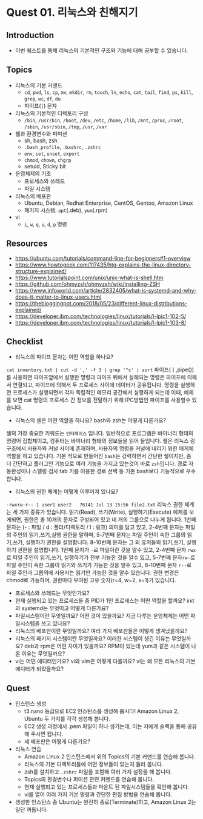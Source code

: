 # Quest 01. 리눅스와 친해지기

## Introduction
* 이번 퀘스트를 통해 리눅스의 기본적인 구조와 기능에 대해 공부할 수 있습니다.

## Topics
* 리눅스의 기본 커맨드
  * `cd`, `pwd`, `ls`, `cp`, `mv`, `mkdir`, `rm`, `touch`, `ln`, `echo`, `cat`, `tail`, `find`, `ps`, `kill`, `grep`, `wc`, `df`, `du`
  * 파이프(`|`) 문자
* 리눅스의 기본적인 디렉토리 구성
  * `/bin`, `/usr/bin`, `/boot`, `/dev`, `/etc`, `/home`, `/lib`, `/mnt`, `/proc`, `/root`, `/sbin`, `/usr/sbin`, `/tmp`, `/usr`, `/var`
* 쉘과 환경변수와 퍼미션
  * sh, bash, zsh
  * `.bash_profile`, `.bashrc`, `.zshrc`
  * `env`, `set`, `unset`, `export`
  * `chmod`, `chown`, `chgrp`
  * setuid, Sticky bit
* 운영체제의 기초
  * 프로세스와 쓰레드
  * 파일 시스템
* 리눅스의 배포판
  * Ubuntu, Debian, Redhat Enterprise, CentOS, Gentoo, Amazon Linux
  * 패키지 시스템: `apt`(.deb), `yum`(.rpm)
* vi
  * `i`, `w`, `q`, `u`, `d`, `p` 명령

## Resources
* https://ubuntu.com/tutorials/command-line-for-beginners#1-overview
* https://www.howtogeek.com/117435/htg-explains-the-linux-directory-structure-explained/
* https://www.tutorialspoint.com/unix/unix-what-is-shell.htm
* https://github.com/ohmyzsh/ohmyzsh/wiki/Installing-ZSH
* https://www.infoworld.com/article/2832405/what-is-systemd-and-why-does-it-matter-to-linux-users.html
* https://thebloggingpot.com/2018/05/23/different-linux-distributions-explained/
* https://developer.ibm.com/technologies/linux/tutorials/l-lpic1-102-5/
* https://developer.ibm.com/technologies/linux/tutorials/l-lpic1-103-8/

## Checklist
* 리눅스의 파이프 문자는 어떤 역할을 하나요?

`cat inventory.txt | cut -d ',' -f 3 | grep '^c' | sort`
파이프(ㅣ,pipe())를 사용하면 파이프앞에서 실행한 명령과 파이프 뒤에서 실해되는 명령은 파이프에 의해서 연결되고, 파이프에 의해서 두 프로세스 사이에 데이터가 공유됩니다. 명령을 실행하면 프로세스가 실행되면서 각자 독립적인 메모리 공간에서 실행하게 되는데 이때, 예제를 보면 cat 명령의 프로세스 간 정보를 전달하기 위해 IPC방법인 파이프를 사용할수 있습니다. 

* 리눅스의 셸은 어떤 역할을 하나요? bash와 zsh는 어떻게 다른가요?

쉘의 가장 중요한 키워드는 `인터페이스` 입니다. 일반적으로 프로그램은 바이너리 형태의 명령어 집합체이고, 컴퓨터는 바이너리 형태의 정보들을 읽어 들입니다. 쉘은 리눅스 링 구조에서 사용자와 커널 사이에 존재하며, 사용자의 명령을 커널에 내리기 위한 매게체 역할을 하고 있습니다. 기본 적으로 만들어진 `bash`는 강력하면서 간단한 쉘이지만, 좀 더 간단하고 플러그인 기능으로 여러 기능을 가지고 있는것이 바로 `zsh`입니다. 경로 자동완성이나 스펠링 검사 tab 키를 이용한 경로 선택 등 기존 bash보다 기능적으로 우수합니다.

* 리눅스의 권한 체계는 어떻게 이루어져 있나요?

`-rwxrw-r-- 1 user1 user2   76141 Jul 13 15:56 file2.txt`
리눅스 권한 체계는 세 가지 종류가 있습니다. 읽기(Read), 쓰기(Write), 실행하기(Execute) 예제를 보게되면, 권한은 총 10개의 문자로 구성되어 있고 네 개의 그룹으로 나누게 됩니다. 1번째 문자는 (- : 파일 / d : 폴더/디렉토리 / l : 링크) 의미를 담고 있고, 2-4번째 문자는 파일의 주인의 읽기,쓰기,실행 권한을 말하며, 5-7번째 문자는 파일 주인이 속한 그룹의 읽기,쓰기, 실행하기 권한을 설명합니다. 8-10번째 문자는 그 외 유저들의 읽기,쓰기, 실행하기 권한을 설명합니다. 1번째 문자가 `-`로 파일이란 것을 알수 있고, 2-4번째 문자 `rwx`로 파일 주인이 읽기,쓰기, 실행하기가 전부 가능한 것을 알수 있고, 5-7번째 문자`rw-`로 파일 주인이 속한 그룹이 읽기와 쓰기가 가능한 것을 알수 있고, 8-10번째 문자 `r--`로 파일 주인과 그룹외에 사용자는 읽기만 가능한 것을 알수 있습니다. 권한 변경은 chmod로 가능하며, 권한마다 부여된 고유 숫자(r=4, w=2, x=1)가 있습니다.

* 프로세스와 쓰레드는 무엇인가요?
* 현재 실행되고 있는 프로세스들 중 PID가 1인 프로세스는 어떤 역할을 할까요? init과 systemd는 무엇이고 어떻게 다른가요?
* 파일시스템이란 무엇일까요? 어떤 것이 있을까요? 지금 다루는 운영체제는 어떤 파일시스템을 쓰고 있나요?
* 리눅스의 배포판이란 무엇일까요? 여러 가지 배포판들은 어떻게 생겨났을까요?
* 리눅스의 패키지 시스템이란 무엇일까요? 이러한 시스템이 생긴 이유는 무엇일까요? deb과 rpm은 어떤 차이가 있을까요? RPM이 있는데 yum과 같은 시스템이 나온 이유는 무엇일까요?
* vi는 어떤 에디터인가요? vi와 vim은 어떻게 다를까요? vi는 왜 모든 리눅스의 기본 에디터가 되었을까요?

## Quest
* 인스턴스 생성
  * t3.nano 등급으로 EC2 인스턴스를 생성해 봅시다! Amazon Linux 2, Ubuntu 두 가지를 각각 생성해 봅니다.
  * EC2 생성 과정에서 .pem 파일이 하나 생기는데, 이는 저에게 슬랙을 통해 공유해 주시면 됩니다.
  * 세 배포판은 어떻게 다른가요?
* 리눅스 연습
  * Amazon Linux 2 인스턴스에서 위의 Topics의 기본 커맨드를 연습해 봅니다.
  * 리눅스의 기본 디렉토리들에 어떤 정보들이 있는지 둘러 봅니다.
  * zsh를 설치하고 `.zshrc` 파일을 포함해 여러 가지 설정을 해 봅니다.
  * Topics의 환경변수나 퍼미션 관련 커맨드를 연습해 봅니다.
  * 현재 실행되고 있는 프로세스들과 마운트 된 파일시스템들을 확인해 봅니다.
  * vi를 열어 여러 가지 기본 명령과 간단한 편집 방법을 연습해 봅니다.
* 생성한 인스턴스 중 Ubuntu는 완전히 종료(Terminate)하고, Amazon Linux 2는 일단 꺼둡니다.
